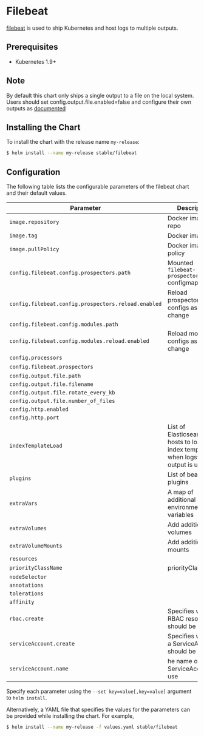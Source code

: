 # Filebeat

[filebeat](https://www.elastic.co/guide/en/beats/filebeat/current/index.html) is used to ship Kubernetes and host logs to multiple outputs.

## Prerequisites

- Kubernetes 1.9+

## Note

By default this chart only ships a single output to a file on the local system.  Users should set config.output.file.enabled=false and configure their own outputs as [documented](https://www.elastic.co/guide/en/beats/filebeat/current/configuring-output.html)

## Installing the Chart

To install the chart with the release name `my-release`:

```bash
$ helm install --name my-release stable/filebeat
```

## Configuration

The following table lists the configurable parameters of the filebeat chart and their default values.

| Parameter                                                | Description                                                                                              | Default                                            |
| -------------------------------------------------------- | -------------------------------------------------------------------------------------------------------- | -------------------------------------------------- |
| `image.repository`                                       | Docker image repo                                                                                        | `docker.elastic.co/beats/filebeat-oss`             |
| `image.tag`                                              | Docker image tag                                                                                         | `6.3.2`                                            |
| `image.pullPolicy`                                       | Docker image pull policy                                                                                 | `IfNotPresent`                                     |
| `config.filebeat.config.prospectors.path`                | Mounted `filebeat-prospectors` configmap                                                                 | `${path.config}/prospectors.d/*.yml`               |
| `config.filebeat.config.prospectors.reload.enabled`      | Reload prospectors configs as they change                                                                | `false`                                            |
| `config.filebeat.config.modules.path`                    |                                                                                                          | `${path.config}/modules.d/*.yml`                   |
| `config.filebeat.config.modules.reload.enabled`          | Reload module configs as they change                                                                     | `false`                                            |
| `config.processors`                                      |                                                                                                          | `- add_cloud_metadata`                             |
| `config.filebeat.prospectors`                            |                                                                                                          | see values.yaml                                    |
| `config.output.file.path`                                |                                                                                                          | `"/usr/share/filebeat/data"`                       |
| `config.output.file.filename`                            |                                                                                                          | `filebeat`                                         |
| `config.output.file.rotate_every_kb`                     |                                                                                                          | `10000`                                            |
| `config.output.file.number_of_files`                     |                                                                                                          | `5`                                                |
| `config.http.enabled`                                    |                                                                                                          | `false`                                            |
| `config.http.port`                                       |                                                                                                          | `5066`                                             |
| `indexTemplateLoad`                                      | List of Elasticsearch hosts to load index template, when logstash output is used                         | `[]`                                               |
| `plugins`                                                | List of beat plugins                                                                                     | `[]`                                               |
| `extraVars`                                              | A map of additional environment variables                                                                | `{}`                                               |
| `extraVolumes`                                           | Add additional volumes                                                                                   | `[]`                                               |
| `extraVolumeMounts`                                      | Add additional mounts                                                                                    | `[]`                                               |
| `resources`                                              |                                                                                                          | `{}`                                               |
|`priorityClassName`                                       | priorityClassName                                                                                        | `nil`                                              |
| `nodeSelector`                                           |                                                                                                          | `{}`                                               |
| `annotations`                                            |                                                                                                          | `{}`                                               |
| `tolerations`                                            |                                                                                                          | `[]`                                               |
| `affinity`                                               |                                                                                                          | `{}`                                               |
| `rbac.create`                                            | Specifies whether RBAC resources should be created                                                       | `true`                                             |
| `serviceAccount.create`                                  | Specifies whether a ServiceAccount should be created                                                     | `true`                                             |
| `serviceAccount.name`                                    | he name of the ServiceAccount to use                                                                     | `""`                                               |

Specify each parameter using the `--set key=value[,key=value]` argument to `helm install`.

Alternatively, a YAML file that specifies the values for the parameters can be provided while installing the chart. For example,

```bash
$ helm install --name my-release -f values.yaml stable/filebeat
```
